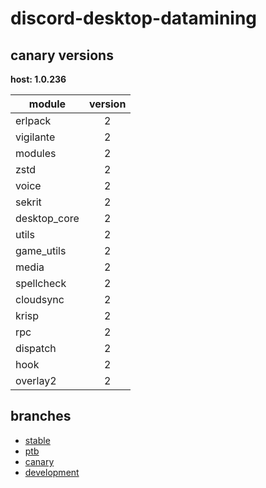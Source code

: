 # discord-desktop-datamining

## canary versions

**host: 1.0.236**

| module | version |
| ------ | :-----: |
| erlpack | 2 |
| vigilante | 2 |
| modules | 2 |
| zstd | 2 |
| voice | 2 |
| sekrit | 2 |
| desktop_core | 2 |
| utils | 2 |
| game_utils | 2 |
| media | 2 |
| spellcheck | 2 |
| cloudsync | 2 |
| krisp | 2 |
| rpc | 2 |
| dispatch | 2 |
| hook | 2 |
| overlay2 | 2 |

## branches

- [stable](https://github.com/OpenAsar/discord-desktop-datamining/tree/stable)
- [ptb](https://github.com/OpenAsar/discord-desktop-datamining/tree/ptb)
- [canary](https://github.com/OpenAsar/discord-desktop-datamining/tree/canary)
- [development](https://github.com/OpenAsar/discord-desktop-datamining/tree/development)